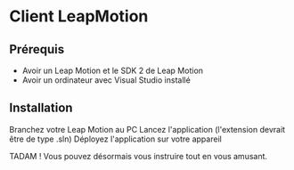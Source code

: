 # Client LeapMotion

## Prérequis

- Avoir un Leap Motion et le SDK 2 de Leap Motion
- Avoir un ordinateur avec Visual Studio installé

## Installation

Branchez votre Leap Motion au PC
Lancez l'application (l'extension devrait être de type .sln)
Déployez l'application sur votre appareil

TADAM ! Vous pouvez désormais vous instruire tout en vous amusant.
